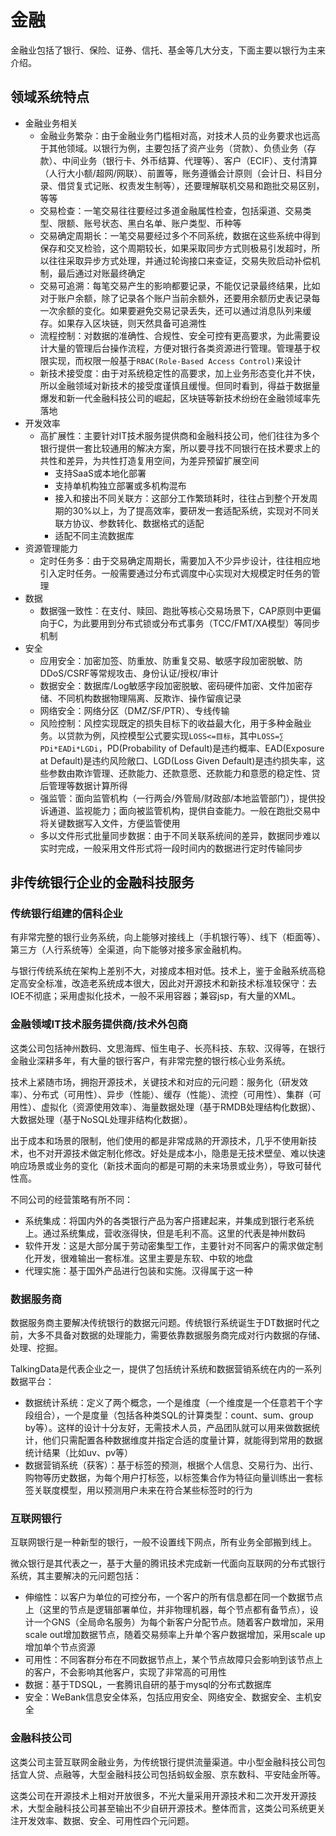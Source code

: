 # 金融

金融业包括了银行、保险、证券、信托、基金等几大分支，下面主要以银行为主来介绍。

## 领域系统特点
* 金融业务相关
	* 金融业务繁杂：由于金融业务门槛相对高，对技术人员的业务要求也远高于其他领域。以银行为例，主要包括了资产业务（贷款）、负债业务（存款）、中间业务（银行卡、外币结算、代理等）、客户（ECIF）、支付清算（人行大小额/超网/网联）、前置等，账务遵循会计原则（会计日、科目分录、借贷复式记账、权责发生制等），还要理解联机交易和跑批交易区别，等等
	* 交易检查：一笔交易往往要经过多道金融属性检查，包括渠道、交易类型、限额、账号状态、黑白名单、账户类型、币种等
	* 交易确定周期长：一笔交易要经过多个不同系统，数据在这些系统中得到保存和交叉检验，这个周期较长，如果采取同步方式则极易引发超时，所以往往采取异步方式处理，并通过轮询接口来查证，交易失败启动补偿机制，最后通过对账最终确定 	* 交易可追溯：每笔交易产生的影响都要记录，不能仅记录最终结果，比如对于账户余额，除了记录各个账户当前余额外，还要用余额历史表记录每一次余额的变化。如果要避免交易记录丢失，还可以通过消息队列来缓存。如果存入区块链，则天然具备可追溯性	* 流程控制：对数据的准确性、合规性、安全可控有更高要求，为此需要设计大量的管理后台操作流程，方便对银行各类资源进行管理。管理基于权限实现，而权限一般基于`RBAC(Role-Based Access Control)`来设计	* 新技术接受度：由于对系统稳定性的高要求，加上业务形态变化并不快，所以金融领域对新技术的接受度谨慎且缓慢。但同时看到，得益于数据量爆发和新一代金融科技公司的崛起，区块链等新技术纷纷在金融领域率先落地* 开发效率
	* 高扩展性：主要针对IT技术服务提供商和金融科技公司，他们往往为多个银行提供一套比较通用的解决方案，所以要寻找不同银行在技术要求上的共性和差异，为共性打造复用空间，为差异预留扩展空间		* 支持SaaS或本地化部署		* 支持单机构独立部署或多机构混布
		* 接入和接出不同关联方：这部分工作繁琐耗时，往往占到整个开发周期的30%以上，为了提高效率，要研发一套适配系统，实现对不同关联方协议、参数转化、数据格式的适配
		* 适配不同主流数据库
* 资源管理能力
	* 定时任务多：由于交易确定周期长，需要加入不少异步设计，往往相应地引入定时任务。一般需要通过分布式调度中心实现对大规模定时任务的管理
* 数据
	* 数据强一致性：在支付、赎回、跑批等核心交易场景下，CAP原则中更偏向于C，为此要用到分布式锁或分布式事务（TCC/FMT/XA模型）等同步机制
* 安全
	* 应用安全：加密加签、防重放、防重复交易、敏感字段加密脱敏、防DDoS/CSRF等常规攻击、身份认证/授权/审计
	* 数据安全：数据库/Log敏感字段加密脱敏、密码硬件加密、文件加密存储、不同机构数据物理隔离、反欺诈、操作留痕记录
	* 网络安全：网络分区（DMZ/SF/PTR）、专线传输	* 风险控制：风控实现既定的损失目标下的收益最大化，用于多种金融业务。以贷款为例，风控模型公式要实现`LOSS<=目标`，其中`LOSS=∑ PDi*EADi*LGDi`，PD(Probability of Default)是违约概率、EAD(Exposure at Default)是违约风险敞口、LGD(Loss Given Default)是违约损失率，这些参数由欺诈管理、还款能力、还款意愿、还款能力和意愿的稳定性、贷后管理等数据计算所得
	* 强监管：面向监管机构（一行两会/外管局/财政部/本地监管部门），提供投诉通道、监视能力；面向被监管机构，提供自查能力。一般在跑批交易中将关键数据写入文件，方便监管使用	* 多以文件形式批量同步数据：由于不同关联系统间的差异，数据同步难以实时完成，一般采用文件形式将一段时间内的数据进行定时传输同步

## 非传统银行企业的金融科技服务
### 传统银行组建的信科企业
有非常完整的银行业务系统，向上能够对接线上（手机银行等）、线下（柜面等）、第三方（人行系统等）全渠道，向下能够对接多家金融机构。

与银行传统系统在架构上差别不大，对接成本相对低。技术上，鉴于金融系统高稳定高安全标准，改造老系统成本很大，因此对开源技术和新技术标准较保守：去IOE不彻底；采用虚拟化技术，一般不采用容器；兼容jsp，有大量的XML。

### 金融领域IT技术服务提供商/技术外包商
这类公司包括神州数码、文思海辉、恒生电子、长亮科技、东软、汉得等，在银行金融业深耕多年，有大量的银行客户，有非常完整的银行核心业务系统。

技术上紧随市场，拥抱开源技术，关键技术和对应的元问题：服务化（研发效率）、分布式（可用性）、异步（性能）、缓存（性能）、流控（可用性）、集群（可用性）、虚拟化（资源使用效率）、海量数据处理（基于RMDB处理结构化数据）、大数据处理（基于NoSQL处理非结构化数据）。

出于成本和场景的限制，他们使用的都是非常成熟的开源技术，几乎不使用新技术，也不对开源技术做定制化修改。好处是成本小，隐患是无技术壁垒、难以快速响应场景或业务的变化（新技术面向的都是可期的未来场景或业务），导致可替代性高。

不同公司的经营策略有所不同：

* 系统集成：将国内外的各类银行产品为客户搭建起来，并集成到银行老系统上。通过系统集成，营收涨得快，但是毛利不高。这里的代表是神州数码
* 软件开发：这是大部分属于劳动密集型工作，主要针对不同客户的需求做定制化开发，很难输出一套标准。这里主要是东软、中软的地盘
* 代理实施：基于国外产品进行包装和实施。汉得属于这一种

### 数据服务商
数据服务商主要解决传统银行的数据元问题。传统银行系统诞生于DT数据时代之前，大多不具备对数据的处理能力，需要依靠数据服务商完成对行内数据的存储、处理、挖掘。

TalkingData是代表企业之一，提供了包括统计系统和数据营销系统在内的一系列数据平台：

* 数据统计系统：定义了两个概念，一个是维度（一个维度是一个任意若干个字段组合），一个是度量（包括各种类SQL的计算类型：count、sum、group by等）。这样的设计十分友好，无需技术人员，产品团队就可以用来做数据统计，他们只需配置各种数据维度并指定合适的度量计算，就能得到常用的数据统计结果（比如uv、pv等）
* 数据营销系统（获客）：基于标签的预测，根据个人信息、交易行为、出行、购物等历史数据，为每个用户打标签，以标签集合作为特征向量训练出一套标签关联度模型，用以预测用户未来在符合某些标签时的行为

### 互联网银行
互联网银行是一种新型的银行，一般不设置线下网点，所有业务全部搬到线上。

微众银行是其代表之一，基于大量的腾讯技术完成新一代面向互联网的分布式银行系统，其主要解决的元问题包括：

* 伸缩性：以客户为单位的可控分布，一个客户的所有信息都在同一个数据节点上（这里的节点是逻辑部署单位，并非物理机器，每个节点都有备节点），设计一个GNS（全局命名服务）为每个新客户分配节点。随着客户数增加，采用scale out增加数据节点，随着交易频率上升单个客户数据增加，采用scale up增加单个节点资源
* 可用性：不同客群分布在不同数据节点上，某个节点故障只会影响到该节点上的客户，不会影响其他客户，实现了非常高的可用性
* 数据：基于TDSQL，一套腾讯自研的基于mysql的分布式数据库
* 安全：WeBank信息安全体系，包括应用安全、网络安全、数据安全、主机安全

### 金融科技公司
这类公司主营互联网金融业务，为传统银行提供流量渠道。中小型金融科技公司包括宜人贷、点融等，大型金融科技公司包括蚂蚁金服、京东数科、平安陆金所等。

这类公司在开源技术上相对开放很多，不光大量采用开源技术和二次开发开源技术，大型金融科技公司甚至输出不少自研开源技术。整体而言，这类公司系统更关注开发效率、数据、安全、可用性四个元问题。

